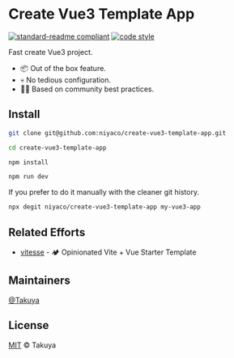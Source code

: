 # Create Vue3 Template App

[![standard-readme compliant](https://img.shields.io/badge/readme%20style-standard-brightgreen.svg?style=flat-square)](https://github.com/RichardLitt/standard-readme) [![code style](https://antfu.me/badge-code-style.svg)](https://github.com/antfu/eslint-config)

Fast create Vue3 project.

* 📦 Out of the box feature.
* 💀 No tedious configuration.
* 💪🏻 Based on community best practices.

## Install

```bash
git clone git@github.com:niyaco/create-vue3-template-app.git

cd create-vue3-template-app

npm install

npm run dev
```

If you prefer to do it manually with the cleaner git history.

```bash
npx degit niyaco/create-vue3-template-app my-vue3-app
```

## Related Efforts

* [vitesse](https://github.com/antfu/vitesse) - 🏕 Opinionated Vite + Vue Starter Template

## Maintainers

[@Takuya](https://github.com/niyaco)

## License

[MIT](LICENSE) © Takuya
